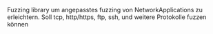 Fuzzing library um angepasstes fuzzing von NetworkApplications zu erleichtern. Soll tcp, http/https, ftp, ssh, und weitere Protokolle fuzzen können 
